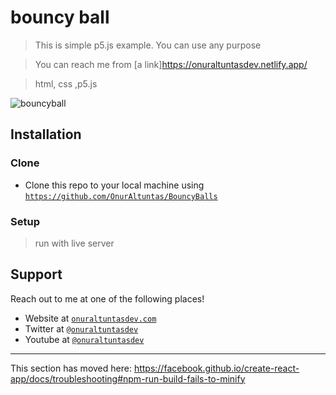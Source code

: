 
# bouncy ball

> This is simple p5.js example. You can use any purpose

> You can reach me from [a link]https://onuraltuntasdev.netlify.app/

> html, css ,p5.js

![bouncyball](https://user-images.githubusercontent.com/53194850/91456179-a3893d80-e88b-11ea-8479-1a96989d7a48.PNG)


## Installation

### Clone

- Clone this repo to your local machine using <a href="https://github.com/OnurAltuntas/BouncyBalls" target="_blank">`https://github.com/OnurAltuntas/BouncyBalls`</a>

### Setup

> run with live server 

## Support

Reach out to me at one of the following places!

- Website at <a href="https://onuraltuntasdev.netlify.app/" target="_blank">`onuraltuntasdev.com`</a>
- Twitter at <a href="http://twitter.com/onuraltuntasdev" target="_blank">`@onuraltuntasdev`</a>
- Youtube at <a href="https://www.youtube.com/channel/UCalJQ45NyMzMvPqK5n0xYEA" target="_blank">`@onuraltuntasdev`</a>
---

This section has moved here: https://facebook.github.io/create-react-app/docs/troubleshooting#npm-run-build-fails-to-minify
